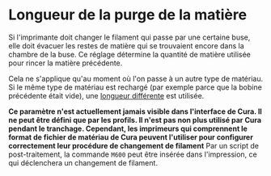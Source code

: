 Longueur de la purge de la matière
===

Si l'imprimante doit changer le filament qui passe par une certaine buse, elle doit évacuer les restes de matière qui se trouvaient encore dans la chambre de la buse. Ce réglage détermine la quantité de matière utilisée pour rincer la matière précédente.

Cela ne s'applique qu'au moment où l'on passe à un autre type de matériau. Si le même type de matériau est rechargé (par exemple parce que la bobine précédente était vide), une [longueur différente](./material_end_of_filament_purge_length.md) est utilisée.

**Ce paramètre n'est actuellement jamais visible dans l'interface de Cura. Il ne peut être défini que par les profils. Il n'est pas non plus utilisé par Cura pendant le tranchage. Cependant, les imprimeurs qui comprennent le format de fichier de matériau de Cura peuvent l'utiliser pour configurer correctement leur procédure de changement de filament** Par un script de post-traitement, la commande `M600` peut être insérée dans l'impression, ce qui déclenchera un changement de filament.
